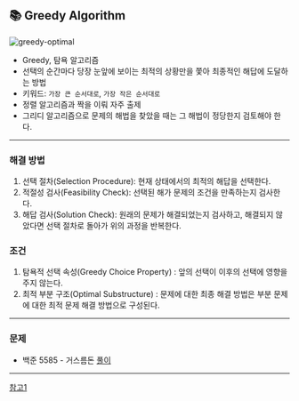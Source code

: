 ## 📚 Greedy Algorithm
![greedy-optimal](https://github.com/hufs71/code-study/assets/115367115/fb859a05-00bc-4be6-be9d-610f4aabffee)

* Greedy, 탐욕 알고리즘
* 선택의 순간마다 당장 눈앞에 보이는 최적의 상황만을 쫓아 최종적인 해답에 도달하는 방법
* 키워드: `가장 큰 순서대로`, `가장 작은 순서대로`
* 정렬 알고리즘과 짝을 이뤄 자주 출제
* 그리디 알고리즘으로 문제의 해법을 찾았을 때는 그 해법이 정당한지 검토해야 한다.
---
### 해결 방법
1. 선택 절차(Selection Procedure): 현재 상태에서의 최적의 해답을 선택한다.
2. 적절성 검사(Feasibility Check): 선택된 해가 문제의 조건을 만족하는지 검사한다.
3. 해답 검사(Solution Check): 원래의 문제가 해결되었는지 검사하고, 해결되지 않았다면 선택 절차로 돌아가 위의 과정을 반복한다.

### 조건
1. 탐욕적 선택 속성(Greedy Choice Property) : 앞의 선택이 이후의 선택에 영향을 주지 않는다.
2. 최적 부분 구조(Optimal Substructure) : 문제에 대한 최종 해결 방법은 부분 문제에 대한 최적 문제 해결 방법으로 구성된다.
---
### 문제 
* 백준 5585 - 거스름돈 [풀이](https://github.com/hufs71/code-study/blob/master/python/01%20Greedy%20Algorithm/greedy_5585.py)
---
[참고1](https://hanamon.kr/%EC%95%8C%EA%B3%A0%EB%A6%AC%EC%A6%98-%ED%83%90%EC%9A%95%EC%95%8C%EA%B3%A0%EB%A6%AC%EC%A6%98-greedy-algorithm/)
